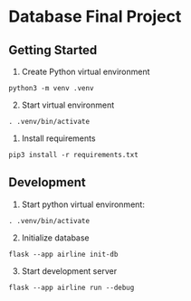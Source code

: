 # Database Final Project

## Getting Started

1. Create Python virtual environment

```shell
python3 -m venv .venv
```

2. Start virtual environment

```shell
. .venv/bin/activate
```

1. Install requirements

```shell
pip3 install -r requirements.txt
```

## Development

1. Start python virtual environment:

```shell
. .venv/bin/activate
```

2. Initialize database

```shell
flask --app airline init-db
```

3. Start development server

```
flask --app airline run --debug
```
